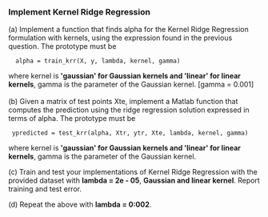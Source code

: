 ### Implement Kernel Ridge Regression </br>

(a) Implement a function that finds alpha for the Kernel Ridge Regression formulation with kernels, using the
expression found in the previous question. The prototype must be </br>

      alpha = train_krr(X, y, lambda, kernel, gamma) 

where kernel is __'gaussian' for Gaussian kernels and 'linear' for linear kernels__, gamma is the parameter
of the Gaussian kernel. [gamma = 0.001]</br></br>
(b) Given a matrix of test points Xte, implement a Matlab function that
computes the prediction using the ridge regression solution expressed in terms of alpha. The prototype
must be </br>

     ypredicted = test_krr(alpha, Xtr, ytr, Xte, lambda, kernel, gamma)

where kernel is __'gaussian' for Gaussian kernels and 'linear' for linear kernels__, gamma is the parameter
of the Gaussian kernel.</br>

(c) Train and test your implementations of Kernel Ridge Regression with the provided dataset with
__lambda = 2e - 05__, __Gaussian and linear kernel__. Report training and test error. </br>

(d) Repeat the above with __lambda = 0:002__.</br>

